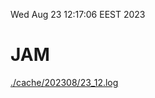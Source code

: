Wed Aug 23 12:17:06 EEST 2023
# JAM
<a href='./cache/202308/23_12.log'>./cache/202308/23_12.log</a>
